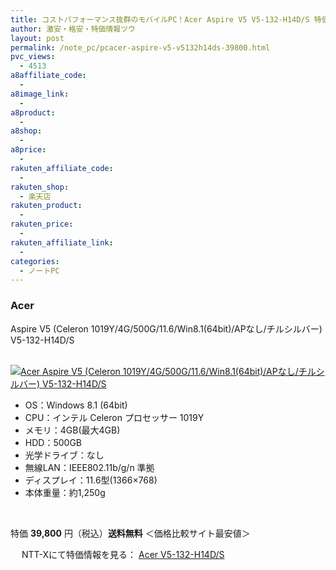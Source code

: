 ```yaml
---
title: コストパフォーマンス抜群のモバイルPC！Acer Aspire V5 V5-132-H14D/S 特価39,800円！送料無料！
author: 激安・格安・特価情報ツウ
layout: post
permalink: /note_pc/pcacer-aspire-v5-v5132h14ds-39800.html
pvc_views:
  - 4513
a8affiliate_code:
  -
a8image_link:
  -
a8product:
  -
a8shop:
  -
a8price:
  -
rakuten_affiliate_code:
  -
rakuten_shop:
  - 楽天店
rakuten_product:
  -
rakuten_price:
  -
rakuten_affiliate_link:
  -
categories:
  - ノートPC
---
```

### Acer
Aspire V5 (Celeron 1019Y/4G/500G/11.6/Win8.1(64bit)/APなし/チルシルバー) V5-132-H14D/S

<div class="img-bg2 img_L">
  <a href="//px.a8.net/svt/ejp?a8mat=ZYP6S+8IMA3E+S1Q+BWGDT&#038;a8ejpredirect=//nttxstore.jp/_II_EI14667822" target="_blank"><br /> <img border="0" alt="Acer Aspire V5 (Celeron 1019Y/4G/500G/11.6/Win8.1(64bit)/APなし/チルシルバー) V5-132-H14D/S" src="//i0.wp.com/image.nttxstore.jp/l2_images/E/EI/EI14667822.jpg?w=546" data-recalc-dims="1" /></a>
</div>

<!--more-->

  * OS：Windows 8.1 (64bit)
  * CPU：インテル Celeron プロセッサー 1019Y
  * メモリ：4GB(最大4GB)
  * HDD：500GB
  * 光学ドライブ：なし
  * 無線LAN：IEEE802.11b/g/n 準拠
  * ディスプレイ：11.6型(1366&#215;768)
  * 本体重量：約1,250g

<br clear="all" />

特価 <span class="tokka-price"><strong>39,800</strong></span> 円（税込）**送料無料** ＜価格比較サイト最安値＞

　
NTT-Xにて特価情報を見る： <span class="fs150p"><a href="//px.a8.net/svt/ejp?a8mat=ZYP6S+8IMA3E+S1Q+BWGDT&#038;a8ejpredirect=//nttxstore.jp/_II_EI14667822" target="_blank">Acer V5-132-H14D/S</a></span>